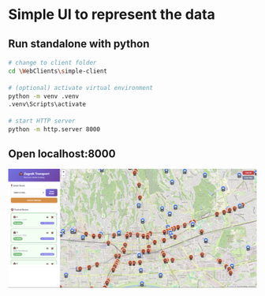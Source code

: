 # Simple UI to represent the data
## Run standalone with python
```bash
# change to client folder
cd \WebClients\simple-client

# (optional) activate virtual environment
python -m venv .venv
.venv\Scripts\activate

# start HTTP server
python -m http.server 8000
```
## Open localhost:8000
![🚋](https://raw.githubusercontent.com/n1sk4/Transport.WebApi/refs/heads/master/WebClients/simple-client/image.png)
